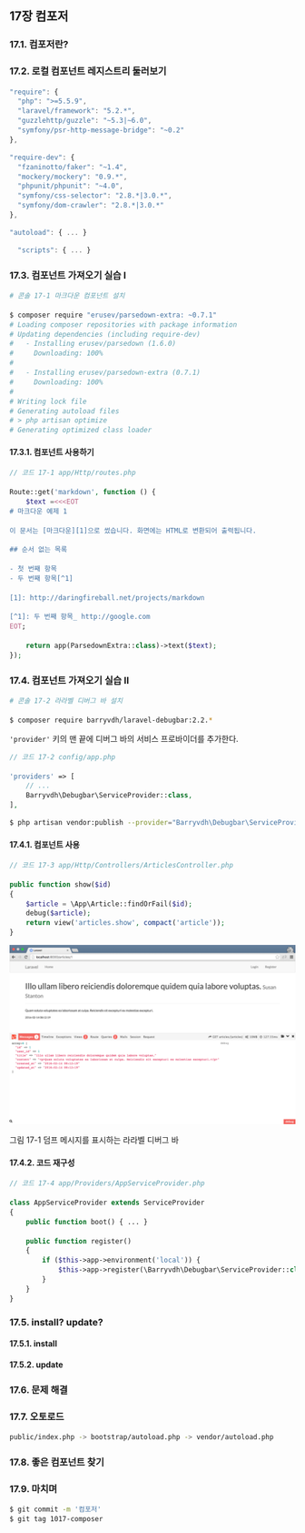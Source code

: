 
## 17장 컴포저 

### 17.1. 컴포저란?

### 17.2. 로컬 컴포넌트 레지스트리 둘러보기

```javascript
"require": {
  "php": ">=5.5.9",
  "laravel/framework": "5.2.*",
  "guzzlehttp/guzzle": "~5.3|~6.0",
  "symfony/psr-http-message-bridge": "~0.2"
},
```

```javascript
"require-dev": {
  "fzaninotto/faker": "~1.4",
  "mockery/mockery": "0.9.*",
  "phpunit/phpunit": "~4.0",
  "symfony/css-selector": "2.8.*|3.0.*",
  "symfony/dom-crawler": "2.8.*|3.0.*"
},
```

```javascript
"autoload": { ... }
```

```javascript
  "scripts": { ... }
```

### 17.3. 컴포넌트 가져오기 실습 I

```sh
# 콘솔 17-1 마크다운 컴포넌트 설치

$ composer require "erusev/parsedown-extra: ~0.7.1"
# Loading composer repositories with package information
# Updating dependencies (including require-dev)
#   - Installing erusev/parsedown (1.6.0)
#     Downloading: 100%
# 
#   - Installing erusev/parsedown-extra (0.7.1)
#     Downloading: 100%
# 
# Writing lock file
# Generating autoload files
# > php artisan optimize
# Generating optimized class loader
```

#### 17.3.1. 컴포넌트 사용하기

```php
// 코드 17-1 app/Http/routes.php
    
Route::get('markdown', function () {
    $text =<<<EOT
# 마크다운 예제 1

이 문서는 [마크다운][1]으로 썼습니다. 화면에는 HTML로 변환되어 출력됩니다.

## 순서 없는 목록

- 첫 번째 항목
- 두 번째 항목[^1]

[1]: http://daringfireball.net/projects/markdown

[^1]: 두 번째 항목_ http://google.com
EOT;

    return app(ParsedownExtra::class)->text($text);
});
```

### 17.4. 컴포넌트 가져오기 실습 II

```sh
# 콘솔 17-2 라라벨 디버그 바 설치

$ composer require barryvdh/laravel-debugbar:2.2.*
```

`'provider'` 키의 맨 끝에 디버그 바의 서비스 프로바이더를 추가한다.

```php
// 코드 17-2 config/app.php

'providers' => [
    // ...
    Barryvdh\Debugbar\ServiceProvider::class,
],
```

```sh
$ php artisan vendor:publish --provider="Barryvdh\Debugbar\ServiceProvider"
```

#### 17.4.1. 컴포넌트 사용

```php
// 코드 17-3 app/Http/Controllers/ArticlesController.php

public function show($id)
{
    $article = \App\Article::findOrFail($id);
    debug($article);
    return view('articles.show', compact('article'));
}
```

![](images/17-1.png)

그림 17-1 덤프 메시지를 표시하는 라라벨 디버그 바

#### 17.4.2. 코드 재구성

```php
// 코드 17-4 app/Providers/AppServiceProvider.php

class AppServiceProvider extends ServiceProvider
{
    public function boot() { ... }

    public function register()
    {
        if ($this->app->environment('local')) {
            $this->app->register(\Barryvdh\Debugbar\ServiceProvider::class);
        }
    }
}
```

### 17.5. install? update?

#### 17.5.1. install

#### 17.5.2. update

### 17.6. 문제 해결

### 17.7. 오토로드

```sh
public/index.php -> bootstrap/autoload.php -> vendor/autoload.php
```

### 17.8. 좋은 컴포넌트 찾기

### 17.9. 마치며

```sh
$ git commit -m '컴포저'
$ git tag 1017-composer
```
